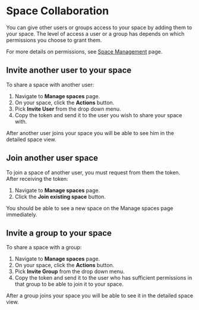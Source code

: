 # Space Collaboration


You can give other users or groups access to your space by adding them to your space. The level of access a user or a group has depends on which permissions you choose to grant them.

For more details on permissions, see [Space Management](space_management.md) page.

## Invite another user to your space
To share a space with another user:

1. Navigate to **Manage spaces** page.
2. On your space, click the **Actions** button.
3. Pick **Invite User** from the drop down menu.
4. Copy the token and send it to the user you wish to share your space with.

After another user joins your space you will be able to see him in the detailed space view.


## Join another user space
To join a space of another user, you must request from them the token. After receiving the token:

1. Navigate to **Manage spaces** page.
2. Click the **Join existing space** button.

You should be able to see a new space on the Manage spaces page immediately.

## Invite a group to your space
To share a space with a group:

1. Navigate to **Manage spaces** page.
2. On your space, click the **Actions** button.
3. Pick **Invite Group** from the drop down menu.
4. Copy the token and send it to the user who has sufficient permissions in that group to be able to join it to your space.

After a group joins your space you will be able to see it in the detailed space view.
